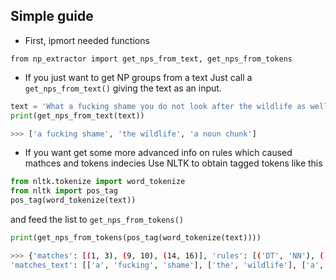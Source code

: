 ## Simple guide
* First, ipmort needed functions
```
from np_extractor import get_nps_from_text, get_nps_from_tokens
```
* If you just want to get NP groups from a text
Just call a ```get_nps_from_text()``` giving the text as an input.
```python
text = 'What a fucking shame you do not look after the wildlife as well as a noun chunk.'
print(get_nps_from_text(text))
```
```bash
>>> ['a fucking shame', 'the wildlife', 'a noun chunk']
```
* If you want get some more advanced info on rules which caused mathces and tokens indecies
Use NLTK to obtain tagged tokens like this
```python
from nltk.tokenize import word_tokenize
from nltk import pos_tag
pos_tag(word_tokenize(text))
```
and feed the list to ```get_nps_from_tokens()```

```python
print(get_nps_from_tokens(pos_tag(word_tokenize(text))))
```

```bash
>>> {'matches': [(1, 3), (9, 10), (14, 16)], 'rules': [('DT', 'NN'), ('DT', 'NN'), ('DT', 'JJ', 'NN')], 
'matches_text': [['a', 'fucking', 'shame'], ['the', 'wildlife'], ['a', 'noun', 'chunk']]}
```
